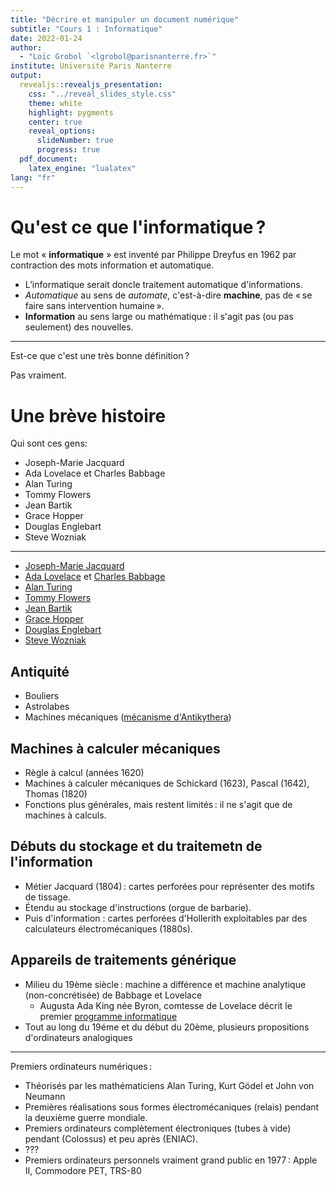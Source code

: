 ```yaml
---
title: "Décrire et manipuler un document numérique"
subtitle: "Cours 1 : Informatique"
date: 2022-01-24
author:
  - "Loïc Grobol `<lgrobol@parisnanterre.fr>`"
institute: Université Paris Nanterre
output:
  revealjs::revealjs_presentation:
    css: "../reveal_slides_style.css"
    theme: white
    highlight: pygments
    center: true
    reveal_options:
      slideNumber: true
      progress: true
  pdf_document:
    latex_engine: "lualatex"
lang: "fr"
---
```


# Qu'est ce que l'informatique ?

Le mot « **informatique** » est inventé par Philippe Dreyfus en 1962 par contraction des mots
information et automatique.

- L’informatique serait doncle traitement automatique d'informations.
- *Automatique* au sens de *automate*, c'est-à-dire **machine**, pas de « se faire sans intervention
  humaine ».
- **Information** au sens large ou mathématique : il s'agit pas (ou pas seulement) des nouvelles.

---

Est-ce que c'est une très bonne définition ?

Pas vraiment.

# Une brève histoire

Qui sont ces gens:

- Joseph-Marie Jacquard
- Ada Lovelace et Charles Babbage
- Alan Turing
- Tommy Flowers
- Jean Bartik
- Grace Hopper
- Douglas Englebart
- Steve Wozniak

---

- [Joseph-Marie Jacquard](https://en.wikipedia.org/wiki/Joseph_Marie_Jacquard)
- [Ada Lovelace](https://en.wikipedia.org/wiki/Ada_Lovelace) et [Charles
  Babbage](https://en.wikipedia.org/wiki/Charles_Babbage)
- [Alan Turing](https://en.wikipedia.org/wiki/Alan_Turing)
- [Tommy Flowers](https://en.wikipedia.org/wiki/Tommy_Flowers)
- [Jean Bartik](https://en.wikipedia.org/wiki/Jean_Bartik)
- [Grace Hopper](https://en.wikipedia.org/wiki/Grace_Hopper)
- [Douglas Englebart](https://en.wikipedia.org/wiki/Douglas_Engelbart)
- [Steve Wozniak](https://en.wikipedia.org/wiki/Steve_Wozniak)

## Antiquité

- Bouliers
- Astrolabes
- Machines mécaniques ([mécanisme
  d'Antikythera](https://en.wikipedia.org/wiki/Antikythera_mechanism))

## Machines à calculer mécaniques

- Règle à calcul (années 1620)
- Machines à calculer mécaniques de Schickard (1623), Pascal (1642), Thomas (1820)
- Fonctions plus générales, mais restent limités : il ne s'agit que de machines à calculs.

## Débuts du stockage et du traitemetn de l'information

- Métier Jacquard (1804) : cartes perforées pour représenter des motifs de tissage.
- Étendu au stockage d'instructions (orgue de barbarie).
- Puis d'information : cartes perforées d'Hollerith exploitables par des calculateurs
  électromécaniques (1880s).

## Appareils de traitements générique

- Milieu du 19ème siècle : machine a différence et machine analytique (non-concrétisée) de Babbage
  et Lovelace
  - Augusta Ada King née Byron, comtesse de Lovelace décrit le premier [programme
    informatique](https://en.wikipedia.org/wiki/File:Diagram_for_the_computation_of_Bernoulli_numbers.jpg)
- Tout au long du 19éme et du début du 20ème, plusieurs propositions d'ordinateurs analogiques

---

Premiers ordinateurs numériques :

- Théorisés par les mathématiciens Alan Turing, Kurt Gödel et John von Neumann
- Premières réalisations sous formes électromécaniques (relais) pendant la deuxième guerre mondiale.
- Premiers ordinateurs complètement électroniques (tubes à vide) pendant (Colossus) et peu après
  (ENIAC).
- ???
- Premiers ordinateurs personnels vraiment grand public en 1977 : Apple II, Commodore PET, TRS-80
